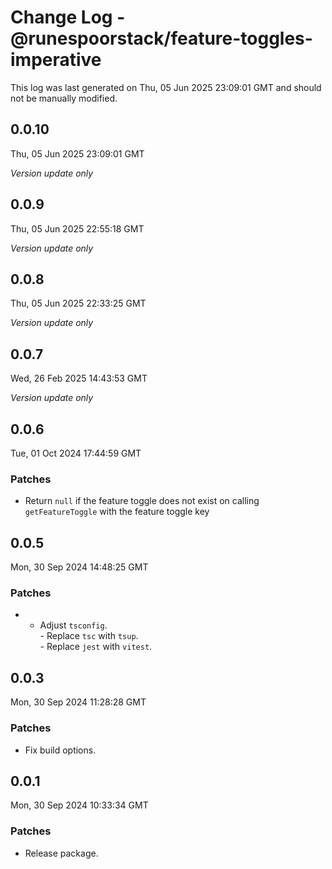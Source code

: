 # Change Log - @runespoorstack/feature-toggles-imperative

This log was last generated on Thu, 05 Jun 2025 23:09:01 GMT and should not be manually modified.

## 0.0.10
Thu, 05 Jun 2025 23:09:01 GMT

_Version update only_

## 0.0.9
Thu, 05 Jun 2025 22:55:18 GMT

_Version update only_

## 0.0.8
Thu, 05 Jun 2025 22:33:25 GMT

_Version update only_

## 0.0.7
Wed, 26 Feb 2025 14:43:53 GMT

_Version update only_

## 0.0.6
Tue, 01 Oct 2024 17:44:59 GMT

### Patches

- Return `null` if the feature toggle does not exist on calling `getFeatureToggle` with the feature toggle key

## 0.0.5
Mon, 30 Sep 2024 14:48:25 GMT

### Patches

- - Adjust `tsconfig`.<br/>- Replace `tsc` with `tsup`.<br/>- Replace `jest` with `vitest`.

## 0.0.3
Mon, 30 Sep 2024 11:28:28 GMT

### Patches

- Fix build options.

## 0.0.1
Mon, 30 Sep 2024 10:33:34 GMT

### Patches

- Release package.

